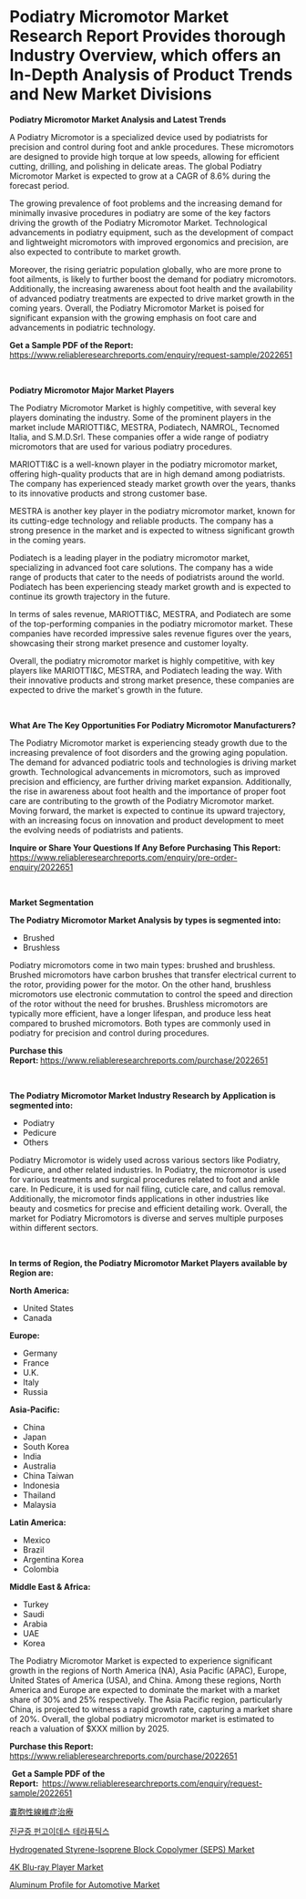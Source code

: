 <p><h1>Podiatry Micromotor Market Research Report Provides thorough Industry Overview, which offers an In-Depth Analysis of Product Trends and New Market Divisions</h1></p><p><strong>Podiatry Micromotor Market Analysis and Latest Trends</strong></p>
<p><p>A Podiatry Micromotor is a specialized device used by podiatrists for precision and control during foot and ankle procedures. These micromotors are designed to provide high torque at low speeds, allowing for efficient cutting, drilling, and polishing in delicate areas. The global Podiatry Micromotor Market is expected to grow at a CAGR of 8.6% during the forecast period.</p><p>The growing prevalence of foot problems and the increasing demand for minimally invasive procedures in podiatry are some of the key factors driving the growth of the Podiatry Micromotor Market. Technological advancements in podiatry equipment, such as the development of compact and lightweight micromotors with improved ergonomics and precision, are also expected to contribute to market growth.</p><p>Moreover, the rising geriatric population globally, who are more prone to foot ailments, is likely to further boost the demand for podiatry micromotors. Additionally, the increasing awareness about foot health and the availability of advanced podiatry treatments are expected to drive market growth in the coming years. Overall, the Podiatry Micromotor Market is poised for significant expansion with the growing emphasis on foot care and advancements in podiatric technology.</p></p>
<p><strong>Get a Sample PDF of the Report:&nbsp;</strong> <a href="https://www.reliableresearchreports.com/enquiry/request-sample/2022651">https://www.reliableresearchreports.com/enquiry/request-sample/2022651</a></p>
<p>&nbsp;</p>
<p><strong>Podiatry Micromotor Major Market Players</strong></p>
<p><p>The Podiatry Micromotor Market is highly competitive, with several key players dominating the industry. Some of the prominent players in the market include MARIOTTI&C, MESTRA, Podiatech, NAMROL, Tecnomed Italia, and S.M.D.Srl. These companies offer a wide range of podiatry micromotors that are used for various podiatry procedures.</p><p>MARIOTTI&C is a well-known player in the podiatry micromotor market, offering high-quality products that are in high demand among podiatrists. The company has experienced steady market growth over the years, thanks to its innovative products and strong customer base.</p><p>MESTRA is another key player in the podiatry micromotor market, known for its cutting-edge technology and reliable products. The company has a strong presence in the market and is expected to witness significant growth in the coming years.</p><p>Podiatech is a leading player in the podiatry micromotor market, specializing in advanced foot care solutions. The company has a wide range of products that cater to the needs of podiatrists around the world. Podiatech has been experiencing steady market growth and is expected to continue its growth trajectory in the future.</p><p>In terms of sales revenue, MARIOTTI&C, MESTRA, and Podiatech are some of the top-performing companies in the podiatry micromotor market. These companies have recorded impressive sales revenue figures over the years, showcasing their strong market presence and customer loyalty.</p><p>Overall, the podiatry micromotor market is highly competitive, with key players like MARIOTTI&C, MESTRA, and Podiatech leading the way. With their innovative products and strong market presence, these companies are expected to drive the market's growth in the future.</p></p>
<p>&nbsp;</p>
<p><strong>What Are The Key Opportunities For Podiatry Micromotor Manufacturers?</strong></p>
<p><p>The Podiatry Micromotor market is experiencing steady growth due to the increasing prevalence of foot disorders and the growing aging population. The demand for advanced podiatric tools and technologies is driving market growth. Technological advancements in micromotors, such as improved precision and efficiency, are further driving market expansion. Additionally, the rise in awareness about foot health and the importance of proper foot care are contributing to the growth of the Podiatry Micromotor market. Moving forward, the market is expected to continue its upward trajectory, with an increasing focus on innovation and product development to meet the evolving needs of podiatrists and patients.</p></p>
<p><strong>Inquire or Share Your Questions If Any Before Purchasing This Report:</strong> <a href="https://www.reliableresearchreports.com/enquiry/pre-order-enquiry/2022651">https://www.reliableresearchreports.com/enquiry/pre-order-enquiry/2022651</a></p>
<p>&nbsp;</p>
<p><strong>Market Segmentation</strong></p>
<p><strong>The Podiatry Micromotor Market Analysis by types is segmented into:</strong></p>
<p><ul><li>Brushed</li><li>Brushless</li></ul></p>
<p><p>Podiatry micromotors come in two main types: brushed and brushless. Brushed micromotors have carbon brushes that transfer electrical current to the rotor, providing power for the motor. On the other hand, brushless micromotors use electronic commutation to control the speed and direction of the rotor without the need for brushes. Brushless micromotors are typically more efficient, have a longer lifespan, and produce less heat compared to brushed micromotors. Both types are commonly used in podiatry for precision and control during procedures.</p></p>
<p><strong>Purchase this Report:&nbsp;</strong><a href="https://www.reliableresearchreports.com/purchase/2022651">https://www.reliableresearchreports.com/purchase/2022651</a></p>
<p>&nbsp;</p>
<p><strong>The Podiatry Micromotor Market Industry Research by Application is segmented into:</strong></p>
<p><ul><li>Podiatry</li><li>Pedicure</li><li>Others</li></ul></p>
<p><p>Podiatry Micromotor is widely used across various sectors like Podiatry, Pedicure, and other related industries. In Podiatry, the micromotor is used for various treatments and surgical procedures related to foot and ankle care. In Pedicure, it is used for nail filing, cuticle care, and callus removal. Additionally, the micromotor finds applications in other industries like beauty and cosmetics for precise and efficient detailing work. Overall, the market for Podiatry Micromotors is diverse and serves multiple purposes within different sectors.</p></p>
<p>&nbsp;</p>
<p><strong>In terms of Region, the Podiatry Micromotor Market Players available by Region are:</strong></p>
<p>
    <p> <strong> North America: </strong>
        <ul>
            <li>United States</li>
            <li>Canada</li>
        </ul>
        </p> 
    <p> <strong> Europe: </strong>
        <ul>
            <li>Germany</li>
            <li>France</li>
            <li>U.K.</li>
            <li>Italy</li>
            <li>Russia</li>
        </ul>
        </p> 
    <p> <strong> Asia-Pacific: </strong>
        <ul>
            <li>China</li>
            <li>Japan</li>
            <li>South Korea</li>
            <li>India</li>
            <li>Australia</li>
            <li>China Taiwan</li>
            <li>Indonesia</li>
            <li>Thailand</li>
            <li>Malaysia</li>
        </ul>
        </p> 
    <p> <strong> Latin America: </strong>
        <ul>
            <li>Mexico</li>
            <li>Brazil</li>
            <li>Argentina Korea</li>
            <li>Colombia</li>
        </ul>
        </p> 
    <p> <strong> Middle East & Africa: </strong>
        <ul>
            <li>Turkey</li>
            <li>Saudi</li>
            <li>Arabia</li>
            <li>UAE</li>
            <li>Korea</li>
        </ul>
    </p>
    </p>
<p><p>The Podiatry Micromotor Market is expected to experience significant growth in the regions of North America (NA), Asia Pacific (APAC), Europe, United States of America (USA), and China. Among these regions, North America and Europe are expected to dominate the market with a market share of 30% and 25% respectively. The Asia Pacific region, particularly China, is projected to witness a rapid growth rate, capturing a market share of 20%. Overall, the global podiatry micromotor market is estimated to reach a valuation of $XXX million by 2025.</p></p>
<p><strong>Purchase this Report: </strong><a href="https://www.reliableresearchreports.com/purchase/2022651">https://www.reliableresearchreports.com/purchase/2022651</a></p>
<p>&nbsp;<strong>Get a Sample PDF of the Report:&nbsp;&nbsp;</strong><a href="https://www.reliableresearchreports.com/enquiry/request-sample/2022651">https://www.reliableresearchreports.com/enquiry/request-sample/2022651</a></p>
<p><strong></strong></p>
<p><p><a href="https://medium.com/@donnaieme/%E3%82%B7%E3%82%B9%E3%83%86%E3%82%A3%E3%83%83%E3%82%AF%E3%83%95%E3%82%A3%E3%83%96%E3%83%AD%E3%83%BC%E3%82%B7%E3%82%B9%E6%B2%BB%E7%99%82%E5%B8%82%E5%A0%B4-%E7%AB%B6%E4%BA%89%E5%88%86%E6%9E%90-%E5%B8%82%E5%A0%B4%E5%8B%95%E5%90%91%E3%81%8A%E3%82%88%E3%81%B32031%E5%B9%B4%E3%81%BE%E3%81%A7%E3%81%AE%E4%BA%88%E6%B8%AC-9906895ec160">嚢胞性線維症治療</a></p><p><a href="https://medium.com/@fredheaney89056/%EB%A7%88%EC%9D%B4%EC%BD%94%EC%8B%9C%EC%8A%A4-%ED%8E%91%EA%B3%A0%EC%9D%B4%EB%8D%B0%EC%8A%A4-%EC%B9%98%EB%A3%8C-%EC%8B%9C%EC%9E%A5-%EB%B6%84%EC%84%9D-%EA%B7%B8%EC%9D%98-cagr-%EC%8B%9C%EC%9E%A5-%EC%84%B8%EB%B6%84%ED%99%94-%EB%B0%8F-%EC%84%B8%EA%B3%84-%EC%82%B0%EC%97%85-%EA%B0%9C%EC%9A%94-6f1fa35d7717">진균증 펀고이데스 테라퓨틱스</a></p><p><a href="https://extreme-scabiosa-c81.notion.site/Hydrogenated-Styrene-Isoprene-Block-Copolymer-SEPS-Market-A-Comprehensive-Report-of-its-Market-Sh-4e840a3e2d5d489eb7136d935f7eede5">Hydrogenated Styrene-Isoprene Block Copolymer (SEPS) Market</a></p><p><a href="https://view.publitas.com/reportprime-1/4k-blu-ray-player-market-analysis-and-market-size-global-industry-overview-market-segmentation-and-forecast-2024-to-2031/">4K Blu-ray Player Market</a></p><p><a href="https://adventurous-uranium-ef9.notion.site/Aluminum-Profile-for-Automotive-Market-Insights-Market-Players-and-Forecast-Till-2031-9d0fe5eb0a304833b18e57d9fb0b9308">Aluminum Profile for Automotive Market</a></p></p>